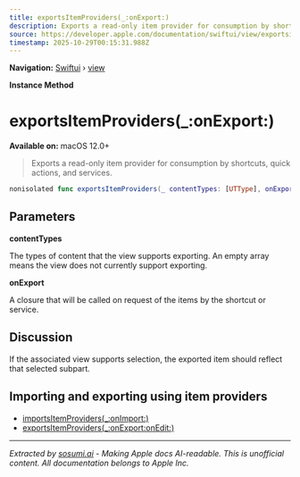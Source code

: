 ```yaml
---
title: exportsItemProviders(_:onExport:)
description: Exports a read-only item provider for consumption by shortcuts, quick actions, and services.
source: https://developer.apple.com/documentation/swiftui/view/exportsitemproviders(_:onexport:)
timestamp: 2025-10-29T00:15:31.988Z
---
```


**Navigation:** [Swiftui](/documentation/swiftui) › [view](/documentation/swiftui/view)

**Instance Method**

# exportsItemProviders(_:onExport:)

**Available on:** macOS 12.0+

> Exports a read-only item provider for consumption by shortcuts, quick actions, and services.

```swift
nonisolated func exportsItemProviders(_ contentTypes: [UTType], onExport: @escaping () -> [NSItemProvider]) -> some View
```

## Parameters

**contentTypes**

The types of content that the view supports exporting. An empty array means the view does not currently support exporting.



**onExport**

A closure that will be called on request of the items by the shortcut or service.



## Discussion

If the associated view supports selection, the exported item should reflect that selected subpart.

## Importing and exporting using item providers

- [importsItemProviders(_:onImport:)](/documentation/swiftui/view/importsitemproviders(_:onimport:))
- [exportsItemProviders(_:onExport:onEdit:)](/documentation/swiftui/view/exportsitemproviders(_:onexport:onedit:))

---

*Extracted by [sosumi.ai](https://sosumi.ai) - Making Apple docs AI-readable.*
*This is unofficial content. All documentation belongs to Apple Inc.*
